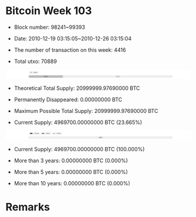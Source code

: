 # Bitcoin Week 103

- Block number: 98241~99393

- Date: 2010-12-19 03:15:05~2010-12-26 03:15:04

- The number of transaction on this week: 4416

- Total utxo: 70889

![](../images/mined_week103.png)

- Theoretical Total Supply: 20999999.97690000 BTC

- Permanently Disappeared: 0.00000000 BTC

- Maximum Possible Total Supply: 20999999.97690000 BTC

- Current Supply: 4969700.00000000 BTC (23.665%)

![](../images/year_week103.png)


- Current Supply: 4969700.00000000 BTC (100.000%)

- More than 3 years: 0.00000000 BTC (0.000%)

- More than 5 years: 0.00000000 BTC (0.000%)

- More than 10 years: 0.00000000 BTC (0.000%)

# Remarks

